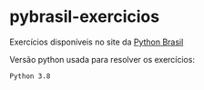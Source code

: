 # pybrasil-exercicios
Exercícios disponíveis no site da [Python Brasil](https://wiki.python.org.br/ListaDeExercicios)
 
Versão python usada para resolver os exercícios:
```
Python 3.8
```
